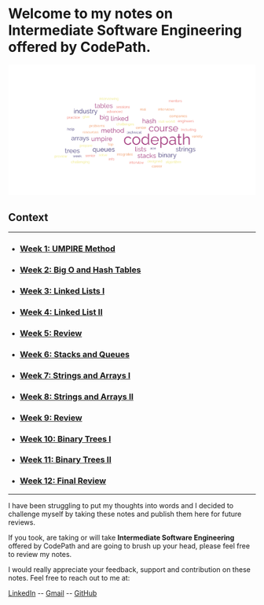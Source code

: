 <!-- Heading -->
# Welcome to my notes on __Intermediate Software Engineering__ offered by CodePath.

![wordCloud](Data/word-cloud.png)

## __Context__
---

* ### [Week 1: UMPIRE Method](Notes/Week%201%20Assignment%201%20and%202.md)
* ### [Week 2: Big O and Hash Tables](Notes/Week%202%20Assignment%201%20and%202.md)
* ### [Week 3: Linked Lists I](Notes/Week%203%20Assignment%201%20and%202.md)
* ### [Week 4: Linked List II]()
* ### [Week 5: Review]()
* ### [Week 6: Stacks and Queues]()
* ### [Week 7: Strings and Arrays I]()
* ### [Week 8: Strings and Arrays II]()
* ### [Week 9: Review]()
* ### [Week 10: Binary Trees I]()
* ### [Week 11: Binary Trees II]()
* ### [Week 12: Final Review]()
----
I have been struggling to put my thoughts into words and I decided to challenge myself by taking these notes and publish them here for future reviews.

If you took, are taking or will take __Intermediate Software Engineering__ offered by CodePath and are going to brush up your head, please feel free to review my notes.

I would really appreciate your feedback, support and contribution on these notes. Feel free to reach out to me at: 

[LinkedIn](https://www.linkedin.com/in/mukhsadr "LinkedIn")  -- [Gmail](mukhsadr@gmail.com "mukhsadr@gmail.com") -- [GitHub](https://github.com/mukhsadr "GitHub")

